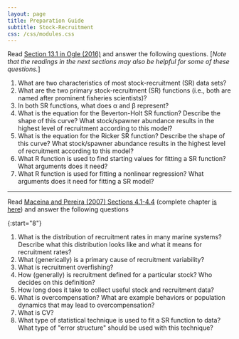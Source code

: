 ```yaml
---
layout: page
title: Preparation Guide
subtitle: Stock-Recruitment
css: /css/modules.css
---
```


Read [Section 13.1 in Ogle (2016)](RESOURCES/Ogle_Recruitment.pdf) and answer the following questions. [*Note that the readings in the next sections may also be helpful for some of these questions.*]

1. What are two characteristics of most stock-recruitment (SR) data sets?
1. What are the two primary stock-recruitment (SR) functions (i.e., both are named after prominent fisheries scientists)?
1. In both SR functions, what does &alpha; and &beta; represent?
1. What is the equation for the Beverton-Holt SR function? Describe the shape of this curve? What stock/spawner abundance results in the highest level of recruitment according to this model?
1. What is the equation for the Ricker SR function? Describe the shape of this curve? What stock/spawner abundance results in the highest level of recruitment according to this model?
1. What R function is used to find starting values for fitting a SR function? What arguments does it need?
1. What R function is used for fitting a nonlinear regression? What arguments does it need for fitting a SR model?

----

Read [Maceina and Pereira (2007) Sections 4.1-4.4](RESOURCES/Maceina-Pereira-2007_41_44.pdf) (complete chapter [is here](RESOURCES/Maceina-Pereira-2007.pdf)) and answer the following questions

{:start="8"}
1. What is the distribution of recruitment rates in many marine systems? Describe what this distribution looks like and what it means for recruitment rates?
1. What (generically) is a primary cause of recruitment variability?
1. What is recruitment overfishing?
1. How (generally) is recruitment defined for a particular stock? Who decides on this definition?
1. How long does it take to collect useful stock and recruitment data?
1. What is overcompensation? What are example behaviors or population dynamics that may lead to overcompensation?
1. What is CV?
1. What type of statistical technique is used to fit a SR function to data? What type of "error structure" should be used with this technique?
